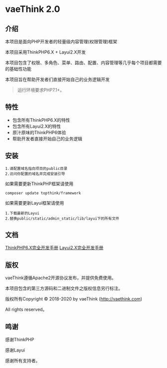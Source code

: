 vaeThink 2.0
===============

## 介绍

本项目是面向PHP开发者的轻量级内容管理(权限管理)框架

本项目采用ThinkPHP6.X + Layui2.X开发

本项目包含了权限、多角色、菜单、路由、配置、内容管理等几乎每个项目都需要的基础性功能

本项目旨在帮助开发者们直接开始自己的业务逻辑开发

> 运行环境要求PHP7.1+。

## 特性

* 包含所有ThinkPHP6.X的特性
* 包含所有Layui2.X的特性
* 原汁原味的ThinkPHP6体验
* 帮助开发者直接开始自己的业务逻辑

## 安装

~~~
1.请配置域名指向项目的public目录
2.访问你配置的域名并完成安装引导
~~~

如果需要更新ThinkPHP框架请使用
~~~
composer update topthink/framework
~~~

如果需要更新Layui框架请使用
~~~
1.下载最新的Layui
2.替换public/static/admin_static/lib/layui下的所有文件
~~~

## 文档

[ThinkPHP6.X完全开发手册](https://www.kancloud.cn/manual/thinkphp6_0/content)
[Layui2.X完全开发手册](https://www.layui.com/doc/)

## 版权

vaeThink遵循Apache2开源协议发布，并提供免费使用。

本项目包含的第三方源码和二进制文件之版权信息另行标注。

版权所有Copyright © 2018-2020 by vaeThink (http://vaethink.com)

All rights reserved。

## 鸣谢

感谢ThinkPHP

感谢Layui

感谢所有支持者。
